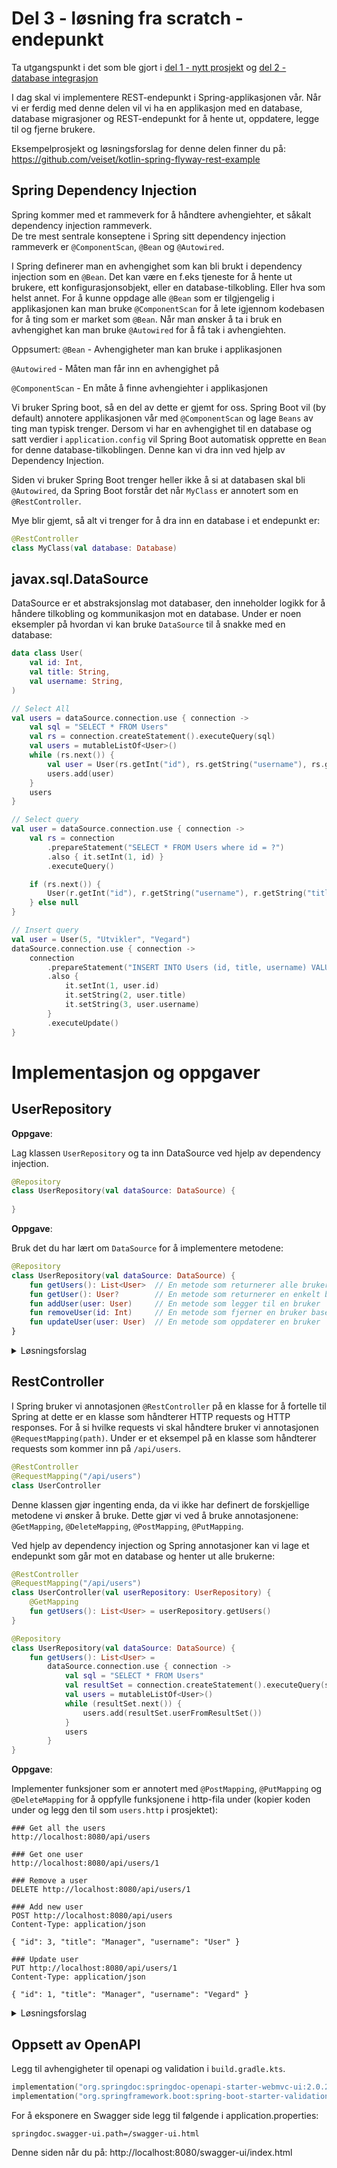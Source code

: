 # Del 3 - løsning fra scratch - endepunkt

Ta utgangspunkt i det som ble gjort i [del 1 - nytt prosjekt](./../del_1/nytt-prosjekt.md) og [del 2 - database integrasjon](./../del_1/database-integrasjon.md)

I dag skal vi implementere REST-endepunkt i Spring-applikasjonen vår. 
Når vi er ferdig med denne delen vil vi ha en applikasjon med en database, 
database migrasjoner og REST-endepunkt for å hente ut, oppdatere, legge til og fjerne brukere.

Eksempelprosjekt og løsningsforslag for denne delen finner du på: 
https://github.com/veiset/kotlin-spring-flyway-rest-example

## Spring Dependency Injection

Spring kommer med et rammeverk for å håndtere avhengiehter, et såkalt dependency injection rammeverk.  
De tre mest sentrale konseptene i Spring sitt dependency injection rammeverk er `@ComponentScan`, `@Bean` og `@Autowired`. 

I Spring definerer man en avhengighet som kan bli brukt i dependency injection som en `@Bean`. 
Det kan være en f.eks tjeneste for å hente ut brukere, ett konfigurasjonsobjekt, eller en database-tilkobling. 
Eller hva som helst annet.
For å kunne oppdage alle `@Bean` som er tilgjengelig i applikasjonen kan man bruke `@ComponentScan` for å lete 
igjennom kodebasen for å ting som er market som `@Bean`. 
Når man ønsker å ta i bruk en avhengighet kan man bruke `@Autowired` for å få tak i avhengiehten.


Oppsumert:
`@Bean` - Avhengigheter man kan bruke i applikasjonen

`@Autowired` - Måten man får inn en avhengighet på

`@ComponentScan` - En måte å finne avhengiehter i applikasjonen


Vi bruker Spring boot, så en del av dette er gjemt for oss. Spring Boot vil (by default) annotere applikasjonen 
vår med `@ComponentScan` og lage `Beans` av ting man typisk trenger.
Dersom vi har en avhengighet til en database og satt verdier i `application.config` vil Spring Boot automatisk 
opprette en `Bean` for denne database-tilkoblingen. Denne kan vi dra inn ved hjelp av Dependency Injection.

Siden vi bruker Spring Boot trenger heller ikke å si at databasen skal bli `@Autowired`, 
da Spring Boot forstår det når `MyClass` er annotert som en `@RestController`.

Mye blir gjemt, så alt vi trenger for å dra inn en database i et endepunkt er:

```kotlin
@RestController
class MyClass(val database: Database) 
```

## javax.sql.DataSource

DataSource er et abstraksjonslag mot databaser, den inneholder logikk for å håndere tilkobling og kommunikasjon mot en database.
Under er noen eksempler på hvordan vi kan bruke `DataSource` til å snakke med en database:

```kotlin
data class User(
    val id: Int,
    val title: String,
    val username: String,
)
```

```kotlin
// Select All
val users = dataSource.connection.use { connection ->
    val sql = "SELECT * FROM Users"
    val rs = connection.createStatement().executeQuery(sql)
    val users = mutableListOf<User>()
    while (rs.next()) {
        val user = User(rs.getInt("id"), rs.getString("username"), rs.getString("title"))
        users.add(user)
    }
    users
}

```

```kotlin
// Select query
val user = dataSource.connection.use { connection ->
    val rs = connection
        .prepareStatement("SELECT * FROM Users where id = ?")
        .also { it.setInt(1, id) }
        .executeQuery()

    if (rs.next()) {
        User(r.getInt("id"), r.getString("username"), r.getString("title"))
    } else null
}
```

```kotlin
// Insert query
val user = User(5, "Utvikler", "Vegard")
dataSource.connection.use { connection ->
    connection
        .prepareStatement("INSERT INTO Users (id, title, username) VALUES ( ?, ?, ? )")
        .also {
            it.setInt(1, user.id)
            it.setString(2, user.title)
            it.setString(3, user.username)
        }
        .executeUpdate()
}
```

# Implementasjon og oppgaver


## UserRepository

**Oppgave**:

Lag klassen `UserRepository` og ta inn DataSource ved hjelp av dependency injection.

```kotlin
@Repository
class UserRepository(val dataSource: DataSource) {
    
}
```

**Oppgave**: 

Bruk det du har lært om `DataSource` for å implementere metodene:

```kotlin
@Repository
class UserRepository(val dataSource: DataSource) {
    fun getUsers(): List<User>  // En metode som returnerer alle brukerne
    fun getUser(): User?        // En metode som returnerer en enkelt bruker
    fun addUser(user: User)     // En metode som legger til en bruker
    fun removeUser(id: Int)     // En metode som fjerner en bruker baser på id
    fun updateUser(user: User)  // En metode som oppdaterer en bruker
}
```

<details>
  <summary>Løsningsforslag</summary>
  <p>

[UserRepository.kt](https://github.com/veiset/kotlin-spring-flyway-rest-example/blob/main/src/main/kotlin/org/veiset/kotlinspringflywayrestexample/UserRepository.kt)
  </p>
</details>

## RestController

I Spring bruker vi annotasjonen `@RestController` på en klasse for å fortelle til Spring at dette er 
en klasse som håndterer HTTP requests og HTTP responses. For å si hvilke requests vi skal håndtere
bruker vi annotasjonen `@RequestMapping(path)`. Under er et eksempel på en klasse som håndterer
requests som kommer inn på `/api/users`.

```kotlin
@RestController
@RequestMapping("/api/users")
class UserController
```

Denne klassen gjør ingenting enda, da vi ikke har definert de forskjellige metodene vi ønsker å bruke.
Dette gjør vi ved å bruke annotasjonene: `@GetMapping`, `@DeleteMapping`, `@PostMapping`, `@PutMapping`.

Ved hjelp av dependency injection og Spring annotasjoner kan vi lage et endepunkt som går mot en database og
henter ut alle brukerne:

```kotlin
@RestController
@RequestMapping("/api/users")
class UserController(val userRepository: UserRepository) {
    @GetMapping
    fun getUsers(): List<User> = userRepository.getUsers()
}

@Repository
class UserRepository(val dataSource: DataSource) {
    fun getUsers(): List<User> =
        dataSource.connection.use { connection ->
            val sql = "SELECT * FROM Users"
            val resultSet = connection.createStatement().executeQuery(sql)
            val users = mutableListOf<User>()
            while (resultSet.next()) {
                users.add(resultSet.userFromResultSet())
            }
            users
        }
}

```

**Oppgave**:

Implementer funksjoner som er annotert med `@PostMapping`, `@PutMapping` og `@DeleteMapping` for å oppfylle 
funksjonene i http-fila under (kopier koden under og legg den til som `users.http` i prosjektet):


```
### Get all the users
http://localhost:8080/api/users

### Get one user
http://localhost:8080/api/users/1

### Remove a user
DELETE http://localhost:8080/api/users/1

### Add new user
POST http://localhost:8080/api/users
Content-Type: application/json

{ "id": 3, "title": "Manager", "username": "User" }

### Update user
PUT http://localhost:8080/api/users/1
Content-Type: application/json

{ "id": 1, "title": "Manager", "username": "Vegard" }

```

<details>
  <summary>Løsningsforslag</summary>
  <p>

[UserController.kt](https://github.com/veiset/kotlin-spring-flyway-rest-example/blob/main/src/main/kotlin/org/veiset/kotlinspringflywayrestexample/UserController.kt)
  </p>
</details>

## Oppsett av OpenAPI

Legg til avhengigheter til openapi og validation i `build.gradle.kts`. 

```kotlin
implementation("org.springdoc:springdoc-openapi-starter-webmvc-ui:2.0.2")
implementation("org.springframework.boot:spring-boot-starter-validation")
```

For å eksponere en Swagger side legg til følgende i application.properties:

```properties
springdoc.swagger-ui.path=/swagger-ui.html
```

Denne siden når du på: http://localhost:8080/swagger-ui/index.html